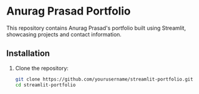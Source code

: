 # Anurag Prasad Portfolio

This repository contains Anurag Prasad's portfolio built using Streamlit, showcasing projects and contact information.

## Installation

1. Clone the repository:

   ```bash
   git clone https://github.com/yourusername/streamlit-portfolio.git
   cd streamlit-portfolio
